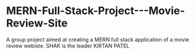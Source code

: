 # MERN-Full-Stack-Project---Movie-Review-Site

A group project aimed at creating a MERN full stack application of a movie review webiste.
SHAK is the leader
KIRTAN PATEL
